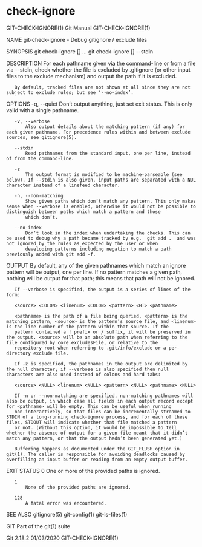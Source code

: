  # check-ignore 
GIT-CHECK-IGNORE(1)                                                                               Git Manual                                                                              GIT-CHECK-IGNORE(1)

NAME
       git-check-ignore - Debug gitignore / exclude files

SYNOPSIS
       git check-ignore [<options>] <pathname>...
       git check-ignore [<options>] --stdin

DESCRIPTION
       For each pathname given via the command-line or from a file via --stdin, check whether the file is excluded by .gitignore (or other input files to the exclude mechanism) and output the path if it is
       excluded.

       By default, tracked files are not shown at all since they are not subject to exclude rules; but see ‘--no-index’.

OPTIONS
       -q, --quiet
           Don’t output anything, just set exit status. This is only valid with a single pathname.

       -v, --verbose
           Also output details about the matching pattern (if any) for each given pathname. For precedence rules within and between exclude sources, see gitignore(5).

       --stdin
           Read pathnames from the standard input, one per line, instead of from the command-line.

       -z
           The output format is modified to be machine-parseable (see below). If --stdin is also given, input paths are separated with a NUL character instead of a linefeed character.

       -n, --non-matching
           Show given paths which don’t match any pattern. This only makes sense when --verbose is enabled, otherwise it would not be possible to distinguish between paths which match a pattern and those
           which don’t.

       --no-index
           Don’t look in the index when undertaking the checks. This can be used to debug why a path became tracked by e.g.  git add .  and was not ignored by the rules as expected by the user or when
           developing patterns including negation to match a path previously added with git add -f.

OUTPUT
       By default, any of the given pathnames which match an ignore pattern will be output, one per line. If no pattern matches a given path, nothing will be output for that path; this means that path will
       not be ignored.

       If --verbose is specified, the output is a series of lines of the form:

       <source> <COLON> <linenum> <COLON> <pattern> <HT> <pathname>

       <pathname> is the path of a file being queried, <pattern> is the matching pattern, <source> is the pattern’s source file, and <linenum> is the line number of the pattern within that source. If the
       pattern contained a ! prefix or / suffix, it will be preserved in the output. <source> will be an absolute path when referring to the file configured by core.excludesFile, or relative to the
       repository root when referring to .git/info/exclude or a per-directory exclude file.

       If -z is specified, the pathnames in the output are delimited by the null character; if --verbose is also specified then null characters are also used instead of colons and hard tabs:

       <source> <NULL> <linenum> <NULL> <pattern> <NULL> <pathname> <NULL>

       If -n or --non-matching are specified, non-matching pathnames will also be output, in which case all fields in each output record except for <pathname> will be empty. This can be useful when running
       non-interactively, so that files can be incrementally streamed to STDIN of a long-running check-ignore process, and for each of these files, STDOUT will indicate whether that file matched a pattern
       or not. (Without this option, it would be impossible to tell whether the absence of output for a given file meant that it didn’t match any pattern, or that the output hadn’t been generated yet.)

       Buffering happens as documented under the GIT_FLUSH option in git(1). The caller is responsible for avoiding deadlocks caused by overfilling an input buffer or reading from an empty output buffer.

EXIT STATUS
       0
           One or more of the provided paths is ignored.

       1
           None of the provided paths are ignored.

       128
           A fatal error was encountered.

SEE ALSO
       gitignore(5) git-config(1) git-ls-files(1)

GIT
       Part of the git(1) suite

Git 2.18.2                                                                                        01/03/2020                                                                              GIT-CHECK-IGNORE(1)
